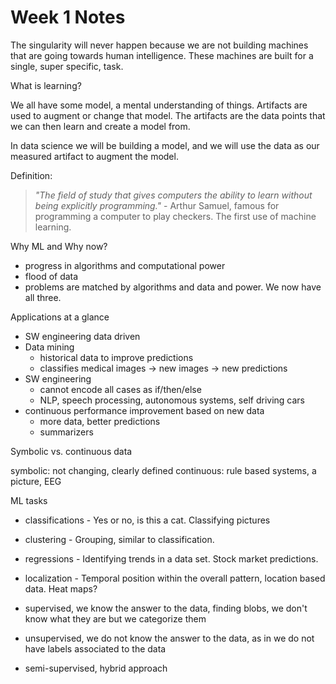 # Week 1 Notes

The singularity will never happen because we are not building machines that are going towards human intelligence. These machines are built for a single, super specific, task.

What is learning?

We all have some model, a mental understanding of things. Artifacts are used to augment or change that model. The artifacts are the data points that we can then learn and create a model from.

In data science we will be building a model, and we will use the data as our measured artifact to augment the model.

Definition:

> _"The field of study that gives computers the ability to learn without being explicitly programming."_ - Arthur Samuel, famous for programming a computer to play checkers. The first use of machine learning.

Why ML and Why now?

* progress in algorithms and computational power
* flood of data
* problems are matched by algorithms and data and power. We now have all three.

Applications at a glance

* SW engineering data driven
* Data mining
	* historical data to improve predictions
	* classifies medical images -> new images -> new predictions
* SW engineering
	* cannot encode all cases as if/then/else
	* NLP, speech processing, autonomous systems, self driving cars
* continuous performance improvement based on new data
	* more data, better predictions
	* summarizers

Symbolic vs. continuous data

symbolic: not changing, clearly defined
continuous: rule based systems, a picture, EEG

ML tasks

* classifications - Yes or no, is this a cat. Classifying pictures
* clustering - Grouping, similar to classification.
* regressions - Identifying trends in a data set. Stock market predictions.
* localization - Temporal position within the overall pattern, location based data. Heat maps?

* supervised, we know the answer to the data, finding blobs, we don't know what they are but we categorize them
* unsupervised, we do not know the answer to the data, as in we do not have labels associated to the data
* semi-supervised, hybrid approach
